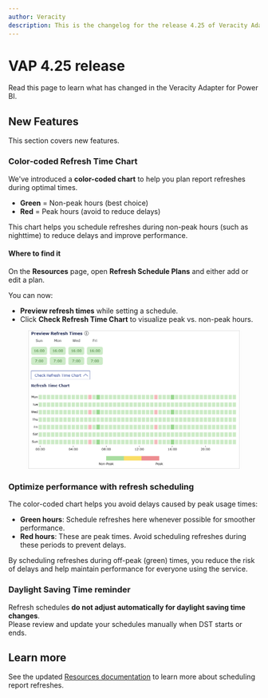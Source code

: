 ```yaml
---
author: Veracity
description: This is the changelog for the release 4.25 of Veracity Adapter for Power BI (VAP).
---
```

# VAP 4.25 release

Read this page to learn what has changed in the Veracity Adapter for Power BI. 

## New Features

This section covers new features.

### Color-coded Refresh Time Chart  
We've introduced a **color-coded chart** to help you plan report refreshes during optimal times.  
- **Green** = Non-peak hours (best choice)  
- **Red** = Peak hours (avoid to reduce delays)  

This chart helps you schedule refreshes during non-peak hours (such as nighttime) to reduce delays and improve performance.

#### Where to find it  
On the **Resources** page, open **Refresh Schedule Plans** and either add or edit a plan.  

You can now:
- **Preview refresh times** while setting a schedule.
- Click **Check Refresh Time Chart** to visualize peak vs. non-peak hours.  

<figure>
	<img src="../admin-tab/assets/refresh-time-chart.png"/>
</figure>

### Optimize performance with refresh scheduling  
The color-coded chart helps you avoid delays caused by peak usage times:  
- **Green hours**: Schedule refreshes here whenever possible for smoother performance.  
- **Red hours**: These are peak times. Avoid scheduling refreshes during these periods to prevent delays.  

By scheduling refreshes during off-peak (green) times, you reduce the risk of delays and help maintain performance for everyone using the service.

### Daylight Saving Time reminder  
Refresh schedules **do not adjust automatically for daylight saving time changes**.  
Please review and update your schedules manually when DST starts or ends.

## Learn more  
See the updated [Resources documentation](../admin-tab/resource.md) to learn more about scheduling report refreshes.